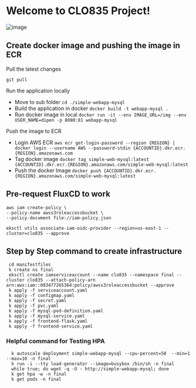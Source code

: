 
# Welcome to CLO835 Project!

![image](https://user-images.githubusercontent.com/30650964/185367221-dadf9084-e187-472a-981d-b0a06e08d7df.png)

## Create docker image and pushing the image in ECR

Pull the latest changes

    git pull

Run the application locally

- Move to sub folder `cd ./simple-webapp-mysql`
- Build the application in docker `docker build -t webapp-mysql .`
- Run docker image in local `docker run -it --env IMAGE_URL=/img --env USER_NAME=dipen -p 8080:81 webapp-mysql`

Push the image to ECR

- Login AWS ECR `aws ecr get-login-password --region {REGION} | docker login --username AWS --password-stdin {ACCOUNTID}.dkr.ecr.{REGION}.amazonaws.com`
- Tag docker image `docker tag simple-web-mysql:latest {ACCOUNTID}.dkr.ecr.{REGION}.amazonaws.com/simple-web-mysql:latest`
- Push the docker Image `docker push {ACCOUNTID}.dkr.ecr.{REGION}.amazonaws.com/simple-web-mysql:latest`

## Pre-request FluxCD to work 

    aws iam create-policy \
    --policy-name awss3roleaccessbucket \
    --policy-document file://iam-policy.json   

    eksctl utils associate-iam-oidc-provider --region=us-east-1 --cluster=clo835 --approve

## Step by Step command to create infrastructure 

     cd manifestfiles
     k create ns final
     eksctl create iamserviceaccount --name clo835 --namespace final --cluster clo835 --attach-policy-arn arn:aws:iam::083477265364:policy/awss3roleaccessbucket --approve
     k apply -f serviceaccount.yaml
     k apply -f configmap.yaml
     k apply -f secret.yaml
     k apply -f pvc.yaml 
     k apply -f mysql-pod-definition.yaml
     k apply -f mysql-service.yaml
     k apply -f frontend-flask.yaml
     k apply -f frontend-service.yaml


### Helpful command for Testing HPA 

  

      k autoscale deployment simple-webapp-mysql --cpu-percent=50  --min=1 --max=10 -n final
      k run -i --tty load-generator --image=busybox /bin/sh -n final
      while true; do wget -q -O - http://simple-webapp-mysql; done
      k get hpa -w -n final
      k get pods -n final
